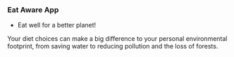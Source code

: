 ### Eat Aware App

- Eat well for a better planet!

Your diet choices can make a big difference to your personal environmental footprint, from saving water to reducing pollution and the loss of forests.